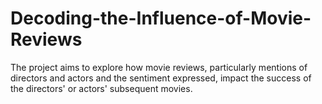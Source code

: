 # Decoding-the-Influence-of-Movie-Reviews
The project aims to explore how movie reviews, particularly mentions of directors and actors and the sentiment expressed, impact the success of the directors' or actors' subsequent movies.
